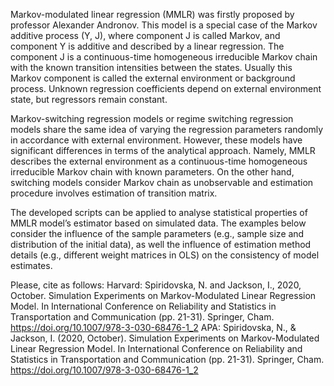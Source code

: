 Markov-modulated linear regression (MMLR) was firstly proposed by professor Alexander Andronov. This model is a special case of the Markov additive process (Y, J), where component J is called Markov, and component Y is additive and described by a linear regression. The component J is a continuous-time homogeneous irreducible Markov chain with the known transition intensities between the states. Usually this Markov component is called the external environment or background process. Unknown regression coefficients depend on external environment state, but regressors remain constant.

Markov-switching regression models or regime switching regression models share the same idea of varying the regression parameters randomly in accordance with external environment. However, these models have significant differences in terms of the analytical approach. Namely, MMLR describes the external environment as a continuous-time homogeneous irreducible Markov chain with known parameters. On the other hand, switching models consider Markov chain as unobservable and estimation procedure involves estimation of transition matrix.

The developed scripts can be applied to analyse statistical properties of MMLR model’s estimator based on simulated data. The examples below consider the influence of the sample parameters (e.g., sample size and distribution of the initial data), as well the influence of estimation method details (e.g., different weight matrices in OLS) on the consistency of model estimates.

Please, cite as follows:
Harvard: 
Spiridovska, N. and Jackson, I., 2020, October. Simulation Experiments on Markov-Modulated Linear Regression Model. In International Conference on Reliability and Statistics in Transportation and Communication (pp. 21-31). Springer, Cham. https://doi.org/10.1007/978-3-030-68476-1_2 
APA:
Spiridovska, N., & Jackson, I. (2020, October). Simulation Experiments on Markov-Modulated Linear Regression Model. In International Conference on Reliability and Statistics in Transportation and Communication (pp. 21-31). Springer, Cham. https://doi.org/10.1007/978-3-030-68476-1_2 
